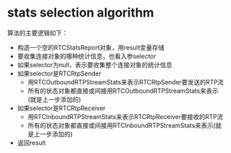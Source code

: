# stats selection algorithm

算法的主要逻辑如下：

- 构造一个空的RTCStatsReport对象，用result变量存储
- 要收集连接对象的哪种统计信息，也看入参selector
- 如果selector为null，表示要收集整个连接对象的统计信息
- 如果selector是RTCRtpSender
  - 用RTCOutboundRTPStreamStats来表示RTCRtpSender要发送的RTP流
  - 所有的状态对象都直接或间接用RTCOutboundRTPStreamStats来表示(就是上一步添加的)
- 如果selector是RTCRtpReceiver
  - 用RTCInboundRTPStreamStats来表示RTCRtpReceiver要接收的RTP流
  - 所有的状态对象都直接或间接用RTCInboundRTPStreamStats来表示(就是上一步添加的)
- 返回result
